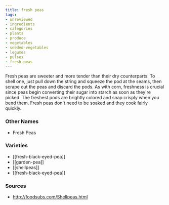 ```yaml
---
title: fresh peas
tags:
- unreviewed
- ingredients
- categories
- plants
- produce
- vegetables
- seeded-vegetables
- legumes
- pulses
- fresh-peas
---
```

Fresh peas are sweeter and more tender than their dry counterparts. To shell one, just pull down the string and squeeze the pod at the seams, then scrape out the peas and discard the pods. As with corn, freshness is crucial since peas begin converting their sugar into starch as soon as they're picked. The freshest pods are brightly colored and snap crisply when you bend them. Fresh peas don't need to be soaked and they cook fairly quickly.

### Other Names

* Fresh Peas

### Varieties

* [[fresh-black-eyed-pea]]
* [[garden-pea]]
* [[shellpeas]]
* [[fresh-black-eyed-pea]]

### Sources
* http://foodsubs.com/Shellpeas.html

